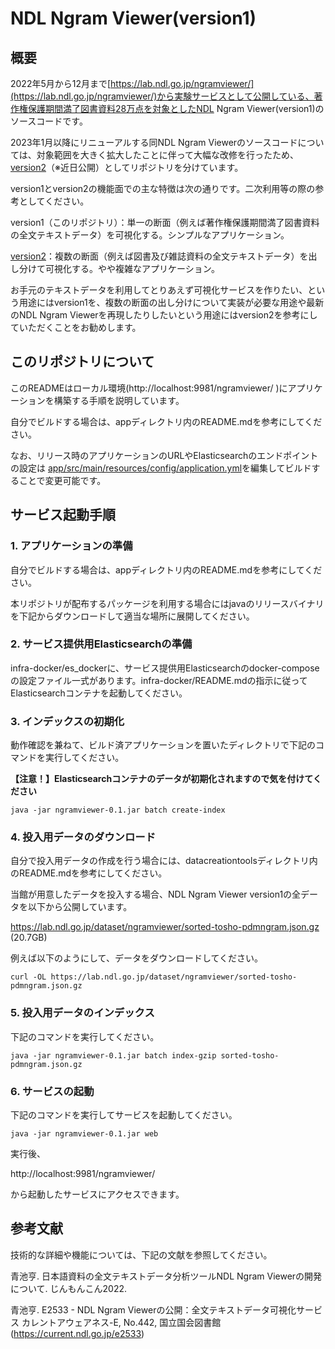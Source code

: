 # NDL Ngram Viewer(version1)

## 概要
2022年5月から12月まで[https://lab.ndl.go.jp/ngramviewer/](https://lab.ndl.go.jp/ngramviewer/)から実験サービスとして公開している、著作権保護期間満了図書資料28万点を対象としたNDL Ngram Viewer(version1)のソースコードです。

2023年1月以降にリニューアルする同NDL Ngram Viewerのソースコードについては、対象範囲を大きく拡大したことに伴って大幅な改修を行ったため、[version2](https://github.com/ndl-lab/ndlngramviewer_v2)（※近日公開）としてリポジトリを分けています。

version1とversion2の機能面での主な特徴は次の通りです。二次利用等の際の参考としてください。

version1（このリポジトリ）：単一の断面（例えば著作権保護期間満了図書資料の全文テキストデータ）を可視化する。シンプルなアプリケーション。

[version2](https://github.com/ndl-lab/ndlngramviewer_v2)：複数の断面（例えば図書及び雑誌資料の全文テキストデータ）を出し分けて可視化する。やや複雑なアプリケーション。

お手元のテキストデータを利用してとりあえず可視化サービスを作りたい、という用途にはversion1を、複数の断面の出し分けについて実装が必要な用途や最新のNDL Ngram Viewerを再現したりしたいという用途にはversion2を参考にしていただくことをお勧めします。


## このリポジトリについて

このREADMEはローカル環境(http://localhost:9981/ngramviewer/
)にアプリケーションを構築する手順を説明しています。

自分でビルドする場合は、appディレクトリ内のREADME.mdを参考にしてください。

なお、リリース時のアプリケーションのURLやElasticsearchのエンドポイントの設定は
[app/src/main/resources/config/application.yml]([app/src/main/resources/config/application.yml])を編集してビルドすることで変更可能です。


## サービス起動手順
### 1. アプリケーションの準備
自分でビルドする場合は、appディレクトリ内のREADME.mdを参考にしてください。

本リポジトリが配布するパッケージを利用する場合にはjavaのリリースバイナリを下記からダウンロードして適当な場所に展開してください。

### 2. サービス提供用Elasticsearchの準備
infra-docker/es_dockerに、サービス提供用Elasticsearchのdocker-composeの設定ファイル一式があります。infra-docker/README.mdの指示に従ってElasticsearchコンテナを起動してください。

### 3. インデックスの初期化
動作確認を兼ねて、ビルド済アプリケーションを置いたディレクトリで下記のコマンドを実行してください。

**【注意！】Elasticsearchコンテナのデータが初期化されますので気を付けてください**
```
java -jar ngramviewer-0.1.jar batch create-index
```

### 4. 投入用データのダウンロード
自分で投入用データの作成を行う場合には、datacreationtoolsディレクトリ内のREADME.mdを参考にしてください。


当館が用意したデータを投入する場合、NDL Ngram Viewer version1の全データを以下から公開しています。

https://lab.ndl.go.jp/dataset/ngramviewer/sorted-tosho-pdmngram.json.gz
(20.7GB)

例えば以下のようにして、データをダウンロードしてください。
```
curl -OL https://lab.ndl.go.jp/dataset/ngramviewer/sorted-tosho-pdmngram.json.gz
```

### 5. 投入用データのインデックス
下記のコマンドを実行してください。
```
java -jar ngramviewer-0.1.jar batch index-gzip sorted-tosho-pdmngram.json.gz
```

### 6. サービスの起動
下記のコマンドを実行してサービスを起動してください。
```
java -jar ngramviewer-0.1.jar web
```

実行後、

http://localhost:9981/ngramviewer/

から起動したサービスにアクセスできます。


## 参考文献
技術的な詳細や機能については、下記の文献を参照してください。

青池亨. 日本語資料の全文テキストデータ分析ツールNDL Ngram Viewerの開発について. じんもんこん2022.

青池亨. E2533 - NDL Ngram Viewerの公開：全文テキストデータ可視化サービス カレントアウェアネス-E, No.442, 国立国会図書館(https://current.ndl.go.jp/e2533)

